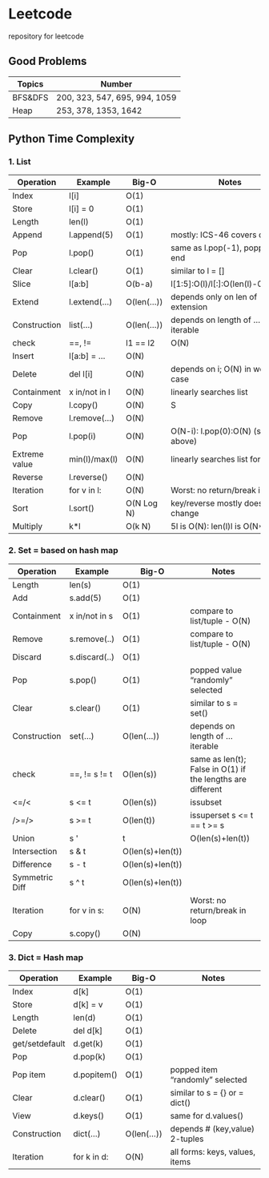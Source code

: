 # Leetcode
repository for leetcode

## Good Problems
Topics	| Number	| 
  ---     | ---     | 
BFS&DFS	| 200, 323, 547, 695, 994, 1059 |
Heap	| 253, 378, 1353, 1642 | 



## Python Time Complexity
### 1. List
Operation	| Example	| Big-O	| Notes
--- | --- | --- | --- |
Index	| l[i] |  O(1)	| 
Store	| l[i] = 0 | O(1)	| 
Length	| len(l)	| O(1)	| 
Append	| l.append(5)	| O(1)	| mostly: ICS-46 covers details
Pop	| l.pop()	| O(1)	| same as l.pop(-1), popping at end
Clear	| l.clear()	| O(1)	| similar to l = []
Slice	| l[a:b]	| O(b-a)	| l[1:5]:O(l)/l[:]:O(len(l)-0)=O(N)
Extend	| l.extend(…)	| O(len(…))	| depends only on len of extension
Construction	| list(…)	| O(len(…))	| depends on length of … iterable
check | ==, != | l1 == l2	| O(N)	| 
Insert	| l[a:b] = …	| O(N)| 
Delete	| del l[i]	| O(N)	| depends on i; O(N) in worst case
Containment	| x in/not in l	| O(N)	| linearly searches list
Copy	| l.copy()	| O(N)	| S| ame a| s l[:] which is O(N)
Remove	| l.remove(…)	| O(N) | 
Pop	| l.pop(i)	| O(N)	| O(N-i): l.pop(0):O(N) (see above)
Extreme value	| min(l)/max(l)	| O(N)	| linearly searches list for value
Reverse	| l.reverse()	| O(N)	
Iteration	| for v in l:	| O(N)	| Worst: no return/break in loop
Sort	| l.sort()	| O(N Log N)	| key/reverse mostly doesn’t change
Multiply	| k*l	| O(k N)	| 5l is O(N): len(l)l is O(N**2)

<p></p>
<p></p>

### 2. Set = based on hash map
Operation	| Example	| Big-O	| Notes
  ---     | ---     | ---   | --- |
Length	| len(s)	| O(1) | 	
Add	| s.add(5)	| O(1) | 	
Containment	| x in/not in s	| O(1)	| compare to list/tuple - O(N)
Remove	| s.remove(..)	| O(1)	| compare to list/tuple - O(N)
Discard	| s.discard(..)	| O(1)	| 
Pop	| s.pop()	| O(1)	| popped value “randomly” selected
Clear	| s.clear()	| O(1)	| similar to s = set()
Construction	| set(…)	| O(len(…))	| depends on length of … iterable
check | ==, !=	s != t	| O(len(s))	| same as len(t); False in O(1) if the lengths are different
<=/<	| s <= t	| O(len(s))	| issubset
/>=/>	| s >= t	| O(len(t))	| issuperset s <= t == t >= s
Union	| s	'| t	| O(len(s)+len(t)) | 
Intersection | s & t	| O(len(s)+len(t))	| 
Difference	| s - t	| O(len(s)+len(t))	| 
Symmetric Diff	| s ^ t	| O(len(s)+len(t)) | 	
Iteration	| for v in s:	| O(N)	| Worst: no return/break in loop | 
Copy	| s.copy()	| O(N)| 

<p></p>
<p></p>

### 3. Dict = Hash map
Operation	| Example	| Big-O	| Notes
--- | --- | --- | --- |
Index	| d[k]	| O(1) | 
Store	| d[k] = v	| O(1) | 	
Length	| len(d)	| O(1) | 
Delete	| del d[k]	| O(1) | 	
get/setdefault	| d.get(k)	| O(1) | 
Pop	| d.pop(k)	| O(1) | 
Pop item	| d.popitem()	| O(1)	| popped item “randomly” selected
Clear	| d.clear()	| O(1)	| similar to s = {} or = dict()
View	| d.keys()	| O(1)	| same for d.values()
Construction	| dict(…)	| O(len(…))	| depends # (key,value) 2-tuples
Iteration	| for k in d:	| O(N)	| all forms: keys, values, items

